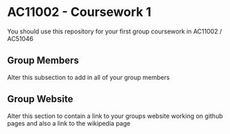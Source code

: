 # AC11002 - Coursework 1
You should use this repository for your first group coursework in AC11002 / AC51046

## Group Members
Alter this subsection to add in all of your group members

## Group Website
Alter this section to contain a link to your groups website working on github pages and also a link to the wikipedia page
